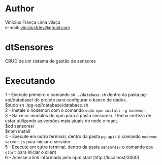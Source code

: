 # Author
Vinícius França Lima vilaça<br />
e-mail: viniciusfdev@gmail.com

# dtSensores
CRUD de um sistema de gestão de sensores

# Executando
1 - Execute primeiro o comando  `sh ./database.sh` dentro da pasta pg-api/database/ do projeto para configurar o banco de dados.<br />
    $sudo sh ./pg-api/database/database.sh<br />
2 - Instale o nodemon com o comando `sudo npm install -g nodemon`<br />
3 - Baixe os modulos do npm para a pasta sensores/. !Tenha certeza de estar utilizando as versões mais atuais do node e react.<br />
    $cd sensores/<br />
    $npm install<br />
4 - Execute em outro terminal, dentro da pasta `pg-api/` o comando `nodemon server.js` para iniciar o servidor<br />
5 - Execute em outro terminal, dentro da pasta `sensores/` o comando `npm start` para iniciar o client<br />
6 - Acesse o link informado pelo npm start (http://localhost/3000)<br />
